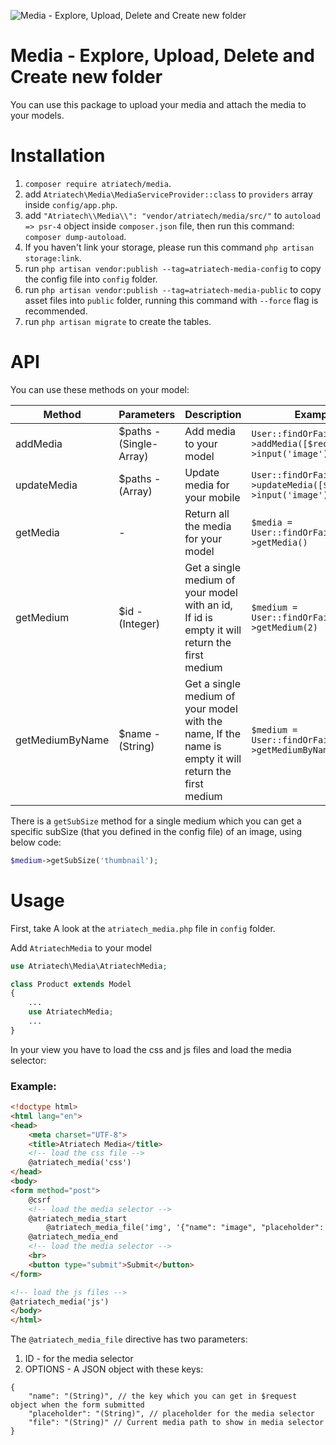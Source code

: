 ![Media - Explore, Upload, Delete and Create new folder](https://raw.githubusercontent.com/atriatech/media/master/screenshot.png)

# Media - Explore, Upload, Delete and Create new folder

You can use this package to upload your media and attach the media to your models.

# Installation

1. `composer require atriatech/media`.
2. add `Atriatech\Media\MediaServiceProvider::class` to `providers` array inside `config/app.php`.
3. add `"Atriatech\\Media\\": "vendor/atriatech/media/src/"` to `autoload => psr-4` object inside `composer.json` file, then run this command: `composer dump-autoload`.
4. If you haven't link your storage, please run this command `php artisan storage:link`.
5. run `php artisan vendor:publish --tag=atriatech-media-config` to copy the config file into `config` folder.
6. run `php artisan vendor:publish --tag=atriatech-media-public` to copy asset files into `public` folder, running this command with `--force` flag is recommended.
7. run `php artisan migrate` to create the tables.

# API

You can use these methods on your model:

| Method | Parameters | Description | Example |
| ------ | ---------- | ----------- | ------- |
| addMedia | $paths - (Single-Array) | Add media to your model | `User::findOrFail(1)->addMedia([$request->input('image')])` |
| updateMedia | $paths - (Array) | Update media for your mobile | `User::findOrFail(1)->updateMedia([$request->input('image')])` |
| getMedia | - | Return all the media for your model | `$media = User::findOrFail(1)->getMedia()` |
| getMedium | $id - (Integer) | Get a single medium of your model with an id, If id is empty it will return the first medium | `$medium = User::findOrFail(1)->getMedium(2)` |
| getMediumByName | $name - (String) | Get a single medium of your model with the name, If the name is empty it will return the first medium | `$medium = User::findOrFail(1)->getMediumByName('image')` |

There is a `getSubSize` method for a single medium which you can get a specific subSize (that you defined in the config file) of an image, using below code:

```php
$medium->getSubSize('thumbnail');
```

# Usage

First, take A look at the `atriatech_media.php` file in `config` folder.
 
Add `AtriatechMedia` to your model

```php
use Atriatech\Media\AtriatechMedia;

class Product extends Model
{
    ...
    use AtriatechMedia;
    ...
}
```

In your view you have to load the css and js files and load the media selector:

### Example:

```html
<!doctype html>
<html lang="en">
<head>
    <meta charset="UTF-8">
    <title>Atriatech Media</title>
    <!-- load the css file -->
    @atriatech_media('css')
</head>
<body>
<form method="post">
    @csrf
    <!-- load the media selector -->
    @atriatech_media_start
        @atriatech_media_file('img', '{"name": "image", "placeholder": "Image", "file": "{{ $user->getMedium()->path }}"}')
    @atriatech_media_end
    <!-- load the media selector -->
    <br>
    <button type="submit">Submit</button>
</form>

<!-- load the js files -->
@atriatech_media('js')
</body>
</html>
```

The `@atriatech_media_file` directive has two parameters:
1. ID - for the media selector
2. OPTIONS - A JSON object with these keys:
```json5
{
    "name": "(String)", // the key which you can get in $request object when the form submitted
    "placeholder": "(String)", // placeholder for the media selector
    "file": "(String)" // Current media path to show in media selector
}
```
